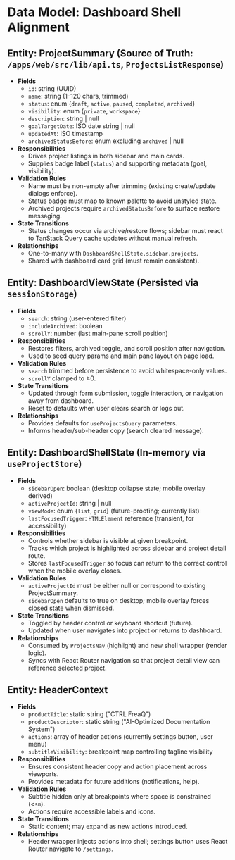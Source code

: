 # Data Model: Dashboard Shell Alignment

## Entity: ProjectSummary (Source of Truth: `/apps/web/src/lib/api.ts`, `ProjectsListResponse`)

- **Fields**
  - `id`: string (UUID)
  - `name`: string (1–120 chars, trimmed)
  - `status`: enum {`draft`, `active`, `paused`, `completed`, `archived`}
  - `visibility`: enum {`private`, `workspace`}
  - `description`: string \| null
  - `goalTargetDate`: ISO date string \| null
  - `updatedAt`: ISO timestamp
  - `archivedStatusBefore`: enum excluding `archived` \| null
- **Responsibilities**
  - Drives project listings in both sidebar and main cards.
  - Supplies badge label (`status`) and supporting metadata (goal, visibility).
- **Validation Rules**
  - Name must be non-empty after trimming (existing create/update dialogs
    enforce).
  - Status badge must map to known palette to avoid unstyled state.
  - Archived projects require `archivedStatusBefore` to surface restore
    messaging.
- **State Transitions**
  - Status changes occur via archive/restore flows; sidebar must react to
    TanStack Query cache updates without manual refresh.
- **Relationships**
  - One-to-many with `DashboardShellState.sidebar.projects`.
  - Shared with dashboard card grid (must remain consistent).

## Entity: DashboardViewState (Persisted via `sessionStorage`)

- **Fields**
  - `search`: string (user-entered filter)
  - `includeArchived`: boolean
  - `scrollY`: number (last main-pane scroll position)
- **Responsibilities**
  - Restores filters, archived toggle, and scroll position after navigation.
  - Used to seed query params and main pane layout on page load.
- **Validation Rules**
  - `search` trimmed before persistence to avoid whitespace-only values.
  - `scrollY` clamped to ≥0.
- **State Transitions**
  - Updated through form submission, toggle interaction, or navigation away from
    dashboard.
  - Reset to defaults when user clears search or logs out.
- **Relationships**
  - Provides defaults for `useProjectsQuery` parameters.
  - Informs header/sub-header copy (search cleared message).

## Entity: DashboardShellState (In-memory via `useProjectStore`)

- **Fields**
  - `sidebarOpen`: boolean (desktop collapse state; mobile overlay derived)
  - `activeProjectId`: string \| null
  - `viewMode`: enum {`list`, `grid`} (future-proofing; currently list)
  - `lastFocusedTrigger`: `HTMLElement` reference (transient, for accessibility)
- **Responsibilities**
  - Controls whether sidebar is visible at given breakpoint.
  - Tracks which project is highlighted across sidebar and project detail route.
  - Stores `lastFocusedTrigger` so focus can return to the correct control when
    the mobile overlay closes.
- **Validation Rules**
  - `activeProjectId` must be either null or correspond to existing
    ProjectSummary.
  - `sidebarOpen` defaults to true on desktop; mobile overlay forces closed
    state when dismissed.
- **State Transitions**
  - Toggled by header control or keyboard shortcut (future).
  - Updated when user navigates into project or returns to dashboard.
- **Relationships**
  - Consumed by `ProjectsNav` (highlight) and new shell wrapper (render logic).
  - Syncs with React Router navigation so that project detail view can reference
    selected project.

## Entity: HeaderContext

- **Fields**
  - `productTitle`: static string ("CTRL FreaQ")
  - `productDescriptor`: static string ("AI-Optimized Documentation System")
  - `actions`: array of header actions (currently settings button, user menu)
  - `subtitleVisibility`: breakpoint map controlling tagline visibility
- **Responsibilities**
  - Ensures consistent header copy and action placement across viewports.
  - Provides metadata for future additions (notifications, help).
- **Validation Rules**
  - Subtitle hidden only at breakpoints where space is constrained (<`sm`).
  - Actions require accessible labels and icons.
- **State Transitions**
  - Static content; may expand as new actions introduced.
- **Relationships**
  - Header wrapper injects actions into shell; settings button uses React Router
    navigate to `/settings`.
